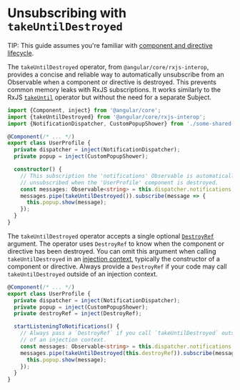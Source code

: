 # Unsubscribing with `takeUntilDestroyed`

TIP: This guide assumes you're familiar with [component and directive lifecycle](guide/components/lifecycle).

The `takeUntilDestroyed` operator, from `@angular/core/rxjs-interop`, provides a concise and reliable way to automatically unsubscribe from an Observable when a component or directive is destroyed. This prevents common memory leaks with RxJS subscriptions. It works similarly to the RxJS [`takeUntil`](https://rxjs.dev/api/operators/takeUntil) operator but without the need for a separate Subject.

```typescript
import {Component, inject} from '@angular/core';
import {takeUntilDestroyed} from '@angular/core/rxjs-interop';
import {NotificationDispatcher, CustomPopupShower} from './some-shared-project-code';

@Component(/* ... */)
export class UserProfile {
  private dispatcher = inject(NotificationDispatcher);
  private popup = inject(CustomPopupShower);

  constructor() {
    // This subscription the 'notifications' Observable is automatically
    // unsubscribed when the 'UserProfile' component is destroyed.
    const messages: Observable<string> = this.dispatcher.notifications;
    messages.pipe(takeUntilDestroyed()).subscribe(message => {
      this.popup.show(message);
    });
  }
}
```

The `takeUntilDestroyed` operator accepts a single optional [`DestroyRef`](https://angular.dev/api/core/DestroyRef) argument. The operator uses `DestroyRef` to know when the component or directive has been destroyed. You can omit this argument when calling `takeUntilDestroyed` in an [injection context](https://angular.dev/guide/di/dependency-injection-context), typically the constructor of a component or directive. Always provide a `DestroyRef` if your code may call `takeUntilDestroyed` outside of an injection context.

```typescript
@Component(/* ... */)
export class UserProfile {
  private dispatcher = inject(NotificationDispatcher);
  private popup = inject(CustomPopupShower);
  private destroyRef = inject(DestroyRef);

  startListeningToNotifications() {
    // Always pass a `DestroyRef` if you call `takeUntilDestroyed` outside
    // of an injection context.
    const messages: Observable<string> = this.dispatcher.notifications;
    messages.pipe(takeUntilDestroyed(this.destroyRef)).subscribe(message => {
      this.popup.show(message);
    });
  }
}
```
